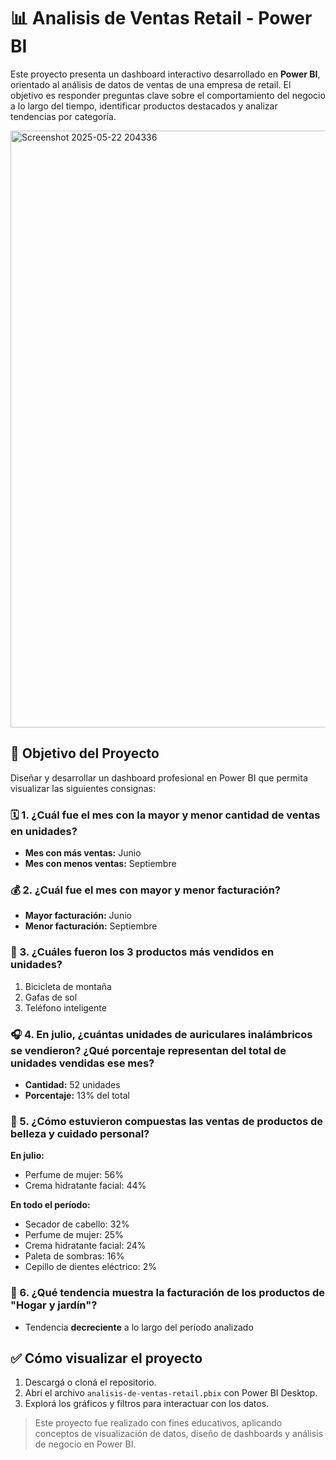 # 📊 Analisis de Ventas Retail - Power BI

Este proyecto presenta un dashboard interactivo desarrollado en **Power BI**, orientado al análisis de datos de ventas de una empresa de retail. El objetivo es responder preguntas clave sobre el comportamiento del negocio a lo largo del tiempo, identificar productos destacados y analizar tendencias por categoría.

<img width="955" alt="Screenshot 2025-05-22 204336" src="https://github.com/user-attachments/assets/f914776d-41ad-4a3c-a88d-5b2f99c3c17e" />

## 🎯 Objetivo del Proyecto

Diseñar y desarrollar un dashboard profesional en Power BI que permita visualizar las siguientes consignas:

### 🗓️ 1. ¿Cuál fue el mes con la mayor y menor cantidad de ventas en unidades?
- **Mes con más ventas:** Junio  
- **Mes con menos ventas:** Septiembre

### 💰 2. ¿Cuál fue el mes con mayor y menor facturación?
- **Mayor facturación:** Junio  
- **Menor facturación:** Septiembre

### 🥇 3. ¿Cuáles fueron los 3 productos más vendidos en unidades?
1. Bicicleta de montaña  
2. Gafas de sol  
3. Teléfono inteligente

### 🎧 4. En julio, ¿cuántas unidades de auriculares inalámbricos se vendieron? ¿Qué porcentaje representan del total de unidades vendidas ese mes?
- **Cantidad:** 52 unidades  
- **Porcentaje:** 13% del total

### 💄 5. ¿Cómo estuvieron compuestas las ventas de productos de belleza y cuidado personal?
**En julio:**
- Perfume de mujer: 56%  
- Crema hidratante facial: 44%

**En todo el período:**
- Secador de cabello: 32%  
- Perfume de mujer: 25%  
- Crema hidratante facial: 24%  
- Paleta de sombras: 16%  
- Cepillo de dientes eléctrico: 2%

### 🏡 6. ¿Qué tendencia muestra la facturación de los productos de "Hogar y jardín"?
- Tendencia **decreciente** a lo largo del período analizado

## ✅ Cómo visualizar el proyecto

1. Descargá o cloná el repositorio.
2. Abrí el archivo `analisis-de-ventas-retail.pbix` con Power BI Desktop.
3. Explorá los gráficos y filtros para interactuar con los datos.

> Este proyecto fue realizado con fines educativos, aplicando conceptos de visualización de datos, diseño de dashboards y análisis de negocio en Power BI.

